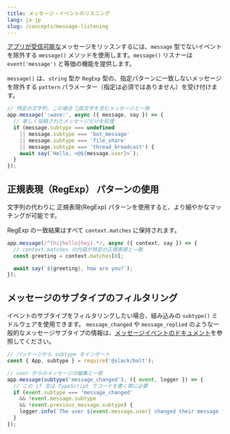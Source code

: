 ```yaml
---
title: メッセージ・イベントのリスニング
lang: ja-jp
slug: /concepts/message-listening
---
```


[アプリが受信可能な](https://api.slack.com/messaging/retrieving#permissions)メッセージをリッスンするには、`message` 型でないイベントを除外する `message()` メソッドを使用します。`message()` リスナーは `event('message')` と等価の機能を提供します。

`message()` は、`string` 型か `RegExp` 型の、指定パターンに一致しないメッセージを除外する `pattern` パラメーター（指定は必須ではありません）を受け付けます。

```javascript
// 特定の文字列、この場合 👋絵文字を含むメッセージと一致
app.message(':wave:', async ({ message, say }) => {
  // 新しく投稿されたメッセージだけを処理
  if (message.subtype === undefined
    || message.subtype === 'bot_message'
    || message.subtype === 'file_share'
    || message.subtype === 'thread_broadcast') {
    await say(`Hello, <@${message.user}>`);
  }
});
```

## 正規表現（RegExp） パターンの使用

文字列の代わりに 正規表現(RegExp) パターンを使用すると、より細やかなマッチングが可能です。

RegExp の一致結果はすべて `context.matches` に保持されます。

```javascript
app.message(/^(hi|hello|hey).*/, async ({ context, say }) => {
  // context.matches の内容が特定の正規表現と一致
  const greeting = context.matches[0];

  await say(`${greeting}, how are you?`);
});
```

## メッセージのサブタイプのフィルタリング

イベントのサブタイプをフィルタリングしたい場合、組み込みの `subtype()` ミドルウェアを使用できます。 `message_changed` や `message_replied` のような一般的なメッセージサブタイプの情報は、[メッセージイベントのドキュメント](https://api.slack.com/events/message#message_subtypes)を参照してください。

```javascript
// パッケージから subtype をインポート
const { App, subtype } = require('@slack/bolt');

// user からのメッセージの編集と一致
app.message(subtype('message_changed'), ({ event, logger }) => {
  // この if 文は TypeScript でコードを書く際に必要
  if (event.subtype === 'message_changed'
    && !event.message.subtype
    && !event.previous_message.subtype) {
    logger.info(`The user ${event.message.user} changed their message from ${event.previous_message.text} to ${event.message.text}`);
  }
});